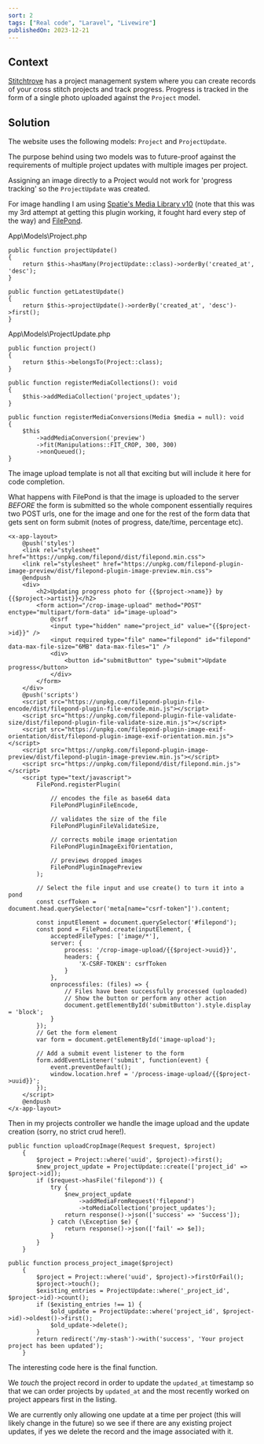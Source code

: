 ```yaml
---
sort: 2
tags: ["Real code", "Laravel", "Livewire"]
publishedOn: 2023-12-21
---
```



## Context

<a href="https://stitchtrove.com" target="_blank">Stitchtrove</a> has a project management system where you can create records of your cross stitch projects and track progress. Progress is tracked in the form of a single photo uploaded against the `Project` model.

## Solution

The website uses the following models: `Project` and `ProjectUpdate`.

The purpose behind using two models was to future-proof against the requirements of multiple project updates with multiple images per project.

Assigning an image directly to a Project would not work for 'progress tracking' so the `ProjectUpdate` was created.

For image handling I am using <a href="https://spatie.be/docs/laravel-medialibrary/v10/introduction" target="_blank">Spatie's Media Library v10</a> (note that this was my 3rd attempt at getting this plugin working, it fought hard every step of the way) and <a href="https://pqina.nl/filepond/" target="_blank">FilePond</a>. 

App\Models\Project.php
```
public function projectUpdate()
{
    return $this->hasMany(ProjectUpdate::class)->orderBy('created_at', 'desc');
}

public function getLatestUpdate()
{
    return $this->projectUpdate()->orderBy('created_at', 'desc')->first();
}

```
App\Models\ProjectUpdate.php
```
public function project()
{
    return $this->belongsTo(Project::class);
}

public function registerMediaCollections(): void
{
    $this->addMediaCollection('project_updates');
}

public function registerMediaConversions(Media $media = null): void
{
    $this
        ->addMediaConversion('preview')
        ->fit(Manipulations::FIT_CROP, 300, 300)
        ->nonQueued();
}

```

The image upload template is not all that exciting but will include it here for code completion. 

What happens with FilePond is that the image is uploaded to the server *BEFORE* the form is submitted so the whole component essentially requires two POST urls, one for the image and one for the rest of the form data that gets sent on form submit (notes of progress, date/time, percentage etc). 

```
<x-app-layout>
    @push('styles')
    <link rel="stylesheet" href="https://unpkg.com/filepond/dist/filepond.min.css">
    <link rel="stylesheet" href="https://unpkg.com/filepond-plugin-image-preview/dist/filepond-plugin-image-preview.min.css">
    @endpush
    <div>
        <h2>Updating progress photo for {{$project->name}} by {{$project->artist}}</h2>
        <form action="/crop-image-upload" method="POST" enctype="multipart/form-data" id="image-upload">
            @csrf
            <input type="hidden" name="project_id" value="{{$project->id}}" />
            <input required type="file" name="filepond" id="filepond" data-max-file-size="6MB" data-max-files="1" />
            <div>
                <button id="submitButton" type="submit">Update progress</button>
            </div>
        </form>
    </div>
    @push('scripts')
    <script src="https://unpkg.com/filepond-plugin-file-encode/dist/filepond-plugin-file-encode.min.js"></script>
    <script src="https://unpkg.com/filepond-plugin-file-validate-size/dist/filepond-plugin-file-validate-size.min.js"></script>
    <script src="https://unpkg.com/filepond-plugin-image-exif-orientation/dist/filepond-plugin-image-exif-orientation.min.js"></script>
    <script src="https://unpkg.com/filepond-plugin-image-preview/dist/filepond-plugin-image-preview.min.js"></script>
    <script src="https://unpkg.com/filepond/dist/filepond.min.js"></script>
    <script type="text/javascript">
        FilePond.registerPlugin(

            // encodes the file as base64 data
            FilePondPluginFileEncode,

            // validates the size of the file
            FilePondPluginFileValidateSize,

            // corrects mobile image orientation
            FilePondPluginImageExifOrientation,

            // previews dropped images
            FilePondPluginImagePreview
        );

        // Select the file input and use create() to turn it into a pond
        const csrfToken = document.head.querySelector('meta[name="csrf-token"]').content;

        const inputElement = document.querySelector('#filepond');
        const pond = FilePond.create(inputElement, {
            acceptedFileTypes: ['image/*'],
            server: {
                process: '/crop-image-upload/{{$project->uuid}}',
                headers: {
                    'X-CSRF-TOKEN': csrfToken
                }
            },
            onprocessfiles: (files) => {
                // Files have been successfully processed (uploaded)
                // Show the button or perform any other action
                document.getElementById('submitButton').style.display = 'block';
            }
        });
        // Get the form element
        var form = document.getElementById('image-upload');

        // Add a submit event listener to the form
        form.addEventListener('submit', function(event) {
            event.preventDefault();
            window.location.href = '/process-image-upload/{{$project->uuid}}';
        });
    </script>
    @endpush
</x-app-layout>
```

Then in my projects controller we handle the image upload and the update creation (sorry, no strict crud here!).

```
public function uploadCropImage(Request $request, $project)
    {
        $project = Project::where('uuid', $project)->first();
        $new_project_update = ProjectUpdate::create(['project_id' => $project->id]);
        if ($request->hasFile('filepond')) {
            try {
                $new_project_update
                    ->addMediaFromRequest('filepond')
                    ->toMediaCollection('project_updates');
                return response()->json(['success' => 'Success']);
            } catch (\Exception $e) {
                return response()->json(['fail' => $e]);
            }
        }
    }
    
public function process_project_image($project)
    {
        $project = Project::where('uuid', $project)->firstOrFail();
        $project->touch();
        $existing_entries = ProjectUpdate::where('_project_id', $project->id)->count();
        if ($existing_entries !== 1) {
            $old_update = ProjectUpdate::where('project_id', $project->id)->oldest()->first();
            $old_update->delete();
        }
        return redirect('/my-stash')->with('success', 'Your project project has been updated');
    }
```

The interesting code here is the final function. 

We *touch* the project record in order to update the `updated_at` timestamp so that we can order projects by `updated_at` and the most recently worked on project appears first in the listing. 

We are currently only allowing one update at a time per project (this will likely change in the future) so we see if there are any existing project updates, if yes we delete the record and the image associated with it. 